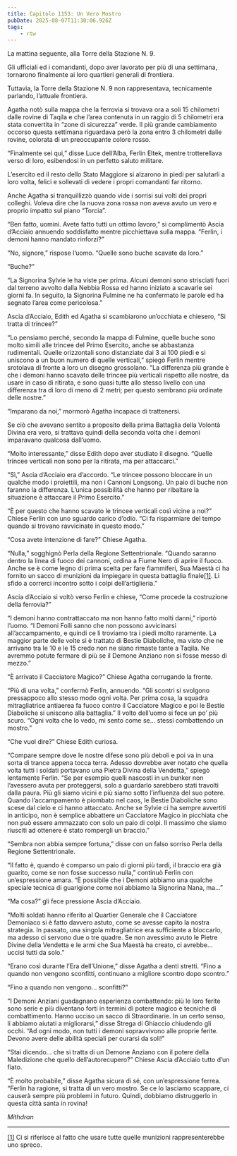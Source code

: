 ```yaml
---
title: Capitolo 1153: Un Vero Mostro
pubDate: 2025-08-07T11:30:06.926Z
tags:
    - rtw
---
```













La mattina seguente, alla Torre della Stazione N. 9.






Gli ufficiali ed i comandanti, dopo aver lavorato per più di una settimana, tornarono finalmente ai loro quartieri generali di frontiera.






Tuttavia, la Torre della Stazione N. 9 non rappresentava, tecnicamente parlando, l’attuale frontiera.






Agatha notò sulla mappa che la ferrovia si trovava ora a soli 15 chilometri dalle rovine di Taqila e che l’area contenuta in un raggio di 5 chilometri era stata convertita in “zone di sicurezza” verde. Il più grande cambiamento occorso questa settimana riguardava però la zona entro 3 chilometri dalle rovine, colorata di un preoccupante colore rosso.






“Finalmente sei qui,” disse Luce dell’Alba, Ferlin Eltek, mentre trotterellava verso di loro, esibendosi in un perfetto saluto militare.






L’esercito ed il resto dello Stato Maggiore si alzarono in piedi per salutarli a loro volta, felici e sollevati di vedere i propri comandanti far ritorno.






Anche Agatha si tranquillizzò quando vide i sorrisi sui volti dei propri colleghi. Voleva dire che la nuova zona rossa non aveva avuto un vero e proprio impatto sul piano “Torcia”.






“Ben fatto, uomini. Avete fatto tutti un ottimo lavoro,” si complimentò Ascia d’Acciaio annuendo soddisfatto mentre picchiettava sulla mappa. “Ferlin, i demoni hanno mandato rinforzi?”






“No, signore,” rispose l’uomo. “Quelle sono buche scavate da loro.”






“Buche?”






“La Signorina Sylvie le ha viste per prima. Alcuni demoni sono strisciati fuori dal terreno avvolto dalla Nebbia Rossa ed hanno iniziato a scavarle sei giorni fa. In seguito, la Signorina Fulmine ne ha confermato le parole ed ha segnato l’area come pericolosa.”






Ascia d’Acciaio, Edith ed Agatha si scambiarono un’occhiata e chiesero, “Si tratta di trincee?”






“Lo pensiamo perché, secondo la mappa di Fulmine, quelle buche sono molto simili alle trincee del Primo Esercito, anche se abbastanza rudimentali. Quelle orizzontali sono distanziate dai 3 ai 100 piedi e si uniscono a un buon numero di quelle verticali,” spiegò Ferlin mentre srotolava di fronte a loro un disegno grossolano. “La differenza più grande è che i demoni hanno scavato delle trincee più verticali rispetto alle nostre, da usare in caso di ritirata, e sono quasi tutte allo stesso livello con una differenza tra di loro di meno di 2 metri; per questo sembrano più ordinate delle nostre.”






“Imparano da noi,” mormorò Agatha incapace di trattenersi.






Se ciò che avevano sentito a proposito della prima Battaglia della Volontà Divina era vero, si trattava quindi della seconda volta che i demoni imparavano qualcosa dall’uomo.






“Molto interessante,” disse Edith dopo aver studiato il disegno. “Quelle trincee verticali non sono per la ritirata, ma per attaccarci.”






“Sì,” Ascia d’Acciaio era d’accordo. “Le trincee possono bloccare in un qualche modo i proiettili, ma non i Cannoni Longsong. Un paio di buche non faranno la differenza. L’unica possibilità che hanno per ribaltare la situazione è attaccare il Primo Esercito.”






“È per questo che hanno scavato le trincee verticali così vicine a noi?” Chiese Ferlin con uno sguardo carico d’odio. “Ci fa risparmiare del tempo quando si trovano ravvicinate in questo modo.”






“Cosa avete intenzione di fare?” Chiese Agatha.






“Nulla,” sogghignò Perla della Regione Settentrionale. “Quando saranno dentro la linea di fuoco dei cannoni, ordina a Fiume Nero di aprire il fuoco. Anche se è come legno di prima scelta per fare fiammiferi, Sua Maestà ci ha fornito un sacco di munizioni da impiegare in questa battaglia finale<a href="#_ftn1">[1]</a>. Li sfido a correrci incontro sotto i colpi dell’artiglieria.”






Ascia d’Acciaio si voltò verso Ferlin e chiese, “Come procede la costruzione della ferrovia?”






“I demoni hanno contrattaccato ma non hanno fatto molti danni,” riportò l’uomo. “I Demoni Folli sanno che non possono avvicinarsi all’accampamento, e quindi ce li troviamo tra i piedi molto raramente. La maggior parte delle volte si è trattato di Bestie Diaboliche, ma visto che ne arrivano tra le 10 e le 15 credo non ne siano rimaste tante a Taqila. Ne avremmo potute fermare di più se il Demone Anziano non si fosse messo di mezzo.”






“È arrivato il Cacciatore Magico?” Chiese Agatha corrugando la fronte.






“Più di una volta,” confermò Ferlin, annuendo. “Gli scontri si svolgono pressappoco allo stesso modo ogni volta. Per prima cosa, la squadra mitragliatrice antiaerea fa fuoco contro il Cacciatore Magico e poi le Bestie Diaboliche si uniscono alla battaglia.” Il volto dell’uomo si fece un po’ più scuro. “Ogni volta che lo vedo, mi sento come se… stessi combattendo un mostro.”






“Che vuol dire?” Chiese Edith curiosa.






“Compare sempre dove le nostre difese sono più deboli e poi va in una sorta di trance appena tocca terra. Adesso dovrebbe aver notato che quella volta tutti i soldati portavano una Pietra Divina della Vendetta,” spiegò lentamente Ferlin. “Se per esempio quelli nascosti in un bunker non l’avessero avuta per proteggersi, solo a guardarlo sarebbero stati travolti dalla paura. Più gli siamo vicini e più siamo sotto l’influenza del suo potere. Quando l’accampamento è piombato nel caos, le Bestie Diaboliche sono scese dal cielo e ci hanno attaccato. Anche se Sylvie ci ha sempre avvertiti in anticipo, non è semplice abbattere un Cacciatore Magico in picchiata che non può essere ammazzato con solo un paio di colpi. Il massimo che siamo riusciti ad ottenere è stato rompergli un braccio.”






“Sembra non abbia sempre fortuna,” disse con un falso sorriso Perla della Regione Settentrionale.






“Il fatto è, quando è comparso un paio di giorni più tardi, il braccio era già guarito, come se non fosse successo nulla,” continuò Ferlin con un’espressione amara. “È possibile che i Demoni abbiamo una qualche speciale tecnica di guarigione come noi abbiamo la Signorina Nana, ma…”






“Ma cosa?” gli fece pressione Ascia d’Acciaio.






“Molti soldati hanno riferito al Quartier Generale che il Cacciatore Demoniaco si è fatto davvero astuto, come se avesse capito la nostra strategia. In passato, una singola mitragliatrice era sufficiente a bloccarlo, ma adesso ci servono due o tre quadre. Se non avessimo avuto le Pietre Divine della Vendetta e le armi che Sua Maestà ha creato, ci avrebbe… uccisi tutti da solo.”






“Erano così durante l’Era dell’Unione,” disse Agatha a denti stretti. “Fino a quando non vengono sconfitti, continuano a migliore scontro dopo scontro.”






“Fino a quando non vengono… sconfitti?”






“I Demoni Anziani guadagnano esperienza combattendo: più le loro ferite sono serie e più diventano forti in termini di potere magico e tecniche di combattimento. Hanno ucciso un sacco di Straordinarie. In un certo senso, li abbiamo aiutati a migliorarsi,” disse Strega di Ghiaccio chiudendo gli occhi. “Ad ogni modo, non tutti i demoni sopravvivono alle proprie ferite. Devono avere delle abilità speciali per curarsi da soli!”






“Stai dicendo… che si tratta di un Demone Anziano con il potere della Maledizione che quello dell’autorecupero?” Chiese Ascia d’Acciaio tutto d’un fiato.






“È molto probabile,” disse Agatha sicura di sé, con un’espressione ferrea. “Ferlin ha ragione, si tratta di un vero mostro. Se ce lo lasciamo scappare, ci causerà sempre più problemi in futuro. Quindi, dobbiamo distruggerlo in questa città santa in rovina!






<em>Mithdran</em>




<!-- wp:separator -->
<hr class="wp-block-separator" />
<!-- /wp:separator -->




<a href="#_ftnref1">[1]</a> Ci si riferisce al fatto che usare tutte quelle munizioni rappresenterebbe uno spreco.


                                


                                



